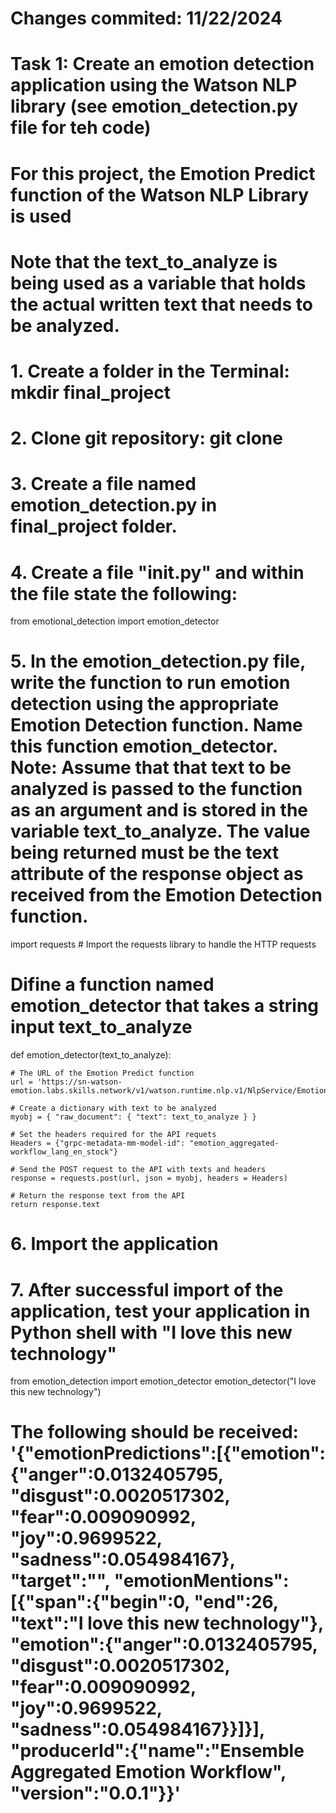 # Changes commited: 11/22/2024 
# Task 1: Create an emotion detection application using the Watson NLP library (see emotion_detection.py file for teh code) 

# For this project,  the Emotion Predict function of the Watson NLP Library is used 
# Note that the text_to_analyze is being used as a variable that holds the actual written text that needs to be analyzed.

# 1. Create a folder in the Terminal: mkdir final_project 
# 2. Clone git repository: git clone <insert repository url>

# 3. Create a file named emotion_detection.py in final_project folder.
# 4. Create a file "__init__.py" and within the file state the following: 
from emotional_detection import emotion_detector 

# 5. In the emotion_detection.py file, write the function to run emotion detection using the appropriate Emotion Detection function. Name this function emotion_detector. Note: Assume that that text to be analyzed is passed to the function as an argument and is stored in the variable text_to_analyze. The value being returned must be the text attribute of the response object as received from the Emotion Detection function.

import requests # Import the requests library to handle the HTTP requests 

# Difine a function named emotion_detector that takes a string input text_to_analyze
def emotion_detector(text_to_analyze):

    # The URL of the Emotion Predict function 
    url = 'https://sn-watson-emotion.labs.skills.network/v1/watson.runtime.nlp.v1/NlpService/EmotionPredict'

    # Create a dictionary with text to be analyzed 
    myobj = { "raw_document": { "text": text_to_analyze } }

    # Set the headers required for the API requets 
    Headers = {"grpc-metadata-mm-model-id": "emotion_aggregated-workflow_lang_en_stock"}

    # Send the POST request to the API with texts and headers 
    response = requests.post(url, json = myobj, headers = Headers)

    # Return the response text from the API
    return response.text 

# 6. Import the application 
# 7. After successful import of the application, test your application in Python shell with "I love this new technology" 
from emotion_detection import emotion_detector 
emotion_detector("I love this new technology") 
# The following should be received: '{"emotionPredictions":[{"emotion":{"anger":0.0132405795, "disgust":0.0020517302, "fear":0.009090992, "joy":0.9699522, "sadness":0.054984167}, "target":"", "emotionMentions":[{"span":{"begin":0, "end":26, "text":"I love this new technology"}, "emotion":{"anger":0.0132405795, "disgust":0.0020517302, "fear":0.009090992, "joy":0.9699522, "sadness":0.054984167}}]}], "producerId":{"name":"Ensemble Aggregated Emotion Workflow", "version":"0.0.1"}}'



